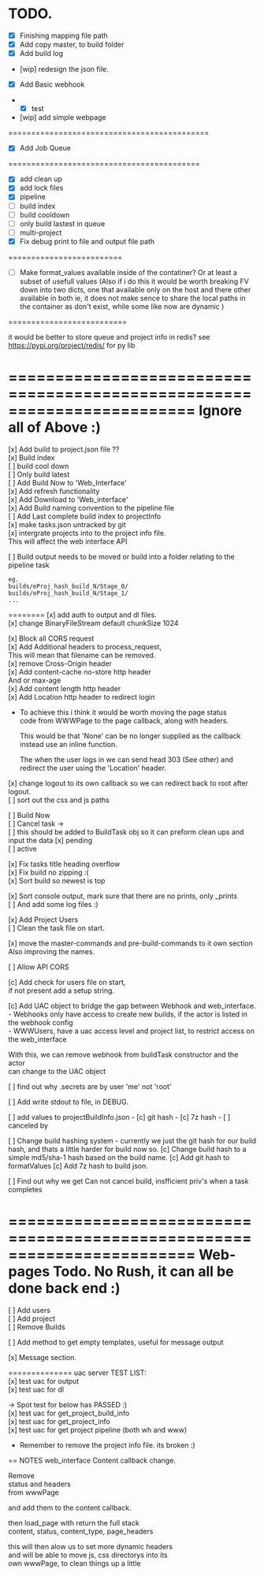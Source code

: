 # TODO.

- [x] Finishing mapping file path
- [x] Add copy master, to build folder
- [x] Add build log
- [wip] redesign the json file.

- [x] Add Basic webhook
- - [x] test 
- [wip] add simple webpage

============================================

- [x] Add Job Queue

==========================================
- [x] add clean up
- [x] add lock files
- [x] pipeline
- [ ] build index
- [ ] build cooldown
- [ ] only build lastest in queue
- [ ] multi-project
- [x] Fix debug print to file and output file path 

=========================

- [ ] Make format_values available inside of the contatiner?
      Or at least a subset of usefull values
      (Also if i do this it would be worth breaking FV down into two dicts,
       one that available only on the host and there other available in both
       ie, it does not make sence to share the local paths in the container
       as don't exist, while some like now are dynamic )

==========================

it would be better to store queue and project info in redis?
see https://pypi.org/project/redis/ for py lib

========================================================================
Ignore all of Above :)
========================================================================

[x] Add build to project.json file  ??  
[x] Build index  
[ ] build cool down  
[ ] Only build latest  
[ ] Add Build Now to 'Web_Interface'  
[x] Add refresh functionality  
[x] Add Download to 'Web_interface'  
[x] Add Build naming convention to the pipeline file  
[ ] Add Last complete build index to projectInfo   
[x] make tasks.json untracked by git   
[x] intergrate projects into to the project info file.  
    This will affect the web interface API    
    
[ ] Build output needs to be moved or build into a folder relating to the pipeline task
```
eg.
builds/eProj_hash_build_N/Stage_0/
builds/eProj_hash_build_N/Stage_1/
... 
```
    
========
[x] add auth to output and dl files.  
[x] change BinaryFileStream default chunkSize 1024  

[x] Block all CORS request  
[x] Add Additional headers to process_request,  
    This will mean that filename can be removed.  
[x] remove Cross-Origin header  
[x] Add content-cache no-store http header   
    And or max-age  
[x] Add content length http header  
[x] Add Location http header to redirect login  
  - To achieve this i think it would be worth moving the page status   
    code from WWWPage to the page callback, along with headers.  
    
    This would be that 'None' can be no longer supplied as the callback  
    instead use an inline function.  
    
    The when the user logs in we can send head 303 (See other) and  
    redirect the user using the 'Location' header.  

[x] change logout to its own callback so we can redirect back to root after logout.   
[ ] sort out the css and js paths  

[ ] Build Now  
[ ] Cancel task ->   
    [ ] this should be added to BuildTask obj so it can preform clean ups and input the data
    [x] pending  
    [ ] active  

[x] Fix tasks title heading overflow  
[x] Fix build no zipping :(  
[x] Sort build so newest is top  

[x] Sort console output, mark sure that there are no prints, only _prints  
[ ] And add some log files :)  

[x] Add Project Users  
[ ] Clean the task file on start.  

[x] move the master-commands and pre-build-commands to it own section  
    Also improving the names.  
    
[ ] Allow API CORS  
    
[c] Add check for users file on start,  
    if not present add a setup string.  
    
[c] Add UAC object to bridge the gap between Webhook and web_interface.  
    - Webhooks only have access to create new builds, if the actor is listed in the webhook config  
    - WWWUsers, have a uac access level and project list, to restrict access on the web_interface  
    
With this, we can remove webhook from buildTask constructor and the actor  
can change to the UAC object  

[ ] find out why .secrets are by user 'me' not 'root'  

[ ] Add write stdout to file, in DEBUG.  

[ ] add values to projectBuildInfo.json
    - [c] git hash
    - [c] 7z hash
    - [ ] canceled by 

[ ] Change build hashing system
    - currently we just the git hash for our build hash, and thats a little harder for build now so.
    [c] Change build hash to a simple md5/sha-1 hash based on the build name.
    [c] Add git hash to formatValues
    [c] Add 7z hash to build json.

[ ] Find out why we get Can not cancel build, insfficient priv's when a task completes

========================================================================
Web-pages Todo. No Rush, it can all be done back end :)
========================================================================
[ ] Add users  
[ ] Add project  
[ ] Remove Builds  

[ ] Add method to get empty templates, useful for message output  

[x] Message section.  

============== uac server TEST LIST:  
[x] test uac for output  
[x] test uac for dl  

-> Spot test for below has PASSED :)  
[x] test uac for get_project_build_info  
[x] test uac for get_project_info  
[x] test uac for get project pipeline (both wh and www)  

- Remember to remove the project info file. its broken :)   

== NOTES web_interface Content callback change.  

Remove  
status and headers   
from wwwPage  

and add them to the content callback.  

then load_page with return the full stack  
content, status, content_type, page_headers  

this will then alow us to set more dynamic headers   
and will be able to move js, css directorys into its   
own wwwPage, to clean things up a little  
 